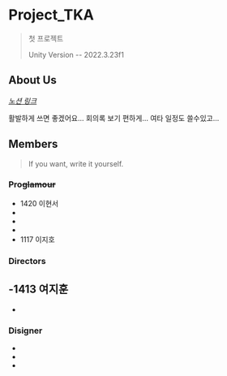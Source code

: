 # Project_TKA

> 첫 프로젝트
> 
> 
>  Unity Version -- 2022.3.23f1



## About Us
[*노션 링크*](https://www.notion.so/invite/999af64f89c43804a1441ee0d3969bfea461ea79)

활발하게 쓰면 좋겠어요... 회의록 보기 편하게...
여타 일정도 쓸수있고...  

## Members

    

> If you want, write it yourself.

 
### Pro~~glamour~~
 - 1420 이현서
-
-
-
- 1117 이지호

### Directors
-1413 여지훈
-
-

### Disigner 
-
-
-
